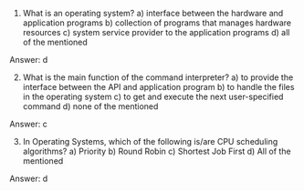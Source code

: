 1. What is an operating system?
a) interface between the hardware and application programs
b) collection of programs that manages hardware resources
c) system service provider to the application programs
d) all of the mentioned

Answer: d

2. What is the main function of the command interpreter?
a) to provide the interface between the API and application program
b) to handle the files in the operating system
c) to get and execute the next user-specified command
d) none of the mentioned

Answer: c

3. In Operating Systems, which of the following is/are CPU scheduling algorithms?
a) Priority
b) Round Robin
c) Shortest Job First
d) All of the mentioned

Answer: d
